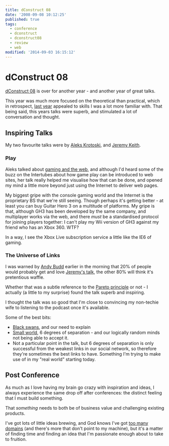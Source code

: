 ```yaml
---
title: dConstruct 08
date: '2008-09-08 10:12:25'
published: true
tags:
  - conference
  - dconstruct
  - dconstruct08
  - review
  - web
modified: '2014-09-03 16:15:12'
---
```

# dConstruct 08

[dConstruct 08](http://2008.dconstruct.org/) is over for another year - and another year of great talks.

This year was much more focused on the theoretical than practical, which in retrospect, [last year](http://2007.dconstruct.org/) appealed to skills I was a lot more familiar with.  That being said, this years talks were superb, and stimulated a lot of conversation and thought.


<!--more-->

## Inspiring Talks

My two favourite talks were by [Aleks Krotoski](http://www.toastkid.com/ "Aleks Krotoski"), and [Jeremy Keith](http://adactio.com/ "Adactio: Jeremy Keith").

### Play

Aleks talked about [gaming and the web](http://2008.dconstruct.org/schedule/AleksKrotoski.php), and although I'd heard some of the buzz on the Intertubes about how game play can be introduced to web sites, her talk really helped me visualise how that can be done, and opened my mind a little more beyond just using the Internet to deliver web pages.  

My biggest gripe with the console gaming world and the Internet is the proprietary BS that we're still seeing.  Though perhaps it's getting better - at least you can buy Guitar Hero 3 on a multitude of platforms.  My gripe is that, although GH3 has been developed by the same company, and multiplayer works via the web, and there *must* be a standardised protocol for joining players together: I can't play my Wii version of GH3 against my friend who has an Xbox 360.  WTF? 

In a way, I see the Xbox Live subscription service a little like the IE6 of gaming.

### The Universe of Links

I was warned by [Andy Budd](http://www.andybudd.com/ "Andy Budd::Blogography") earlier in the morning that 20% of people would probably get and love [Jeremy's talk](http://adactio.com/journal/1507/), the other 80% will think it's pretentious waffle.  

Whether that was a subtle reference to the [Pareto principle](http://en.wikipedia.org/wiki/Pareto_principle "Pareto principle - Wikipedia, the free encyclopedia") or not - I actually (a little to my surprise) found the talk superb and inspiring.

I thought the talk was so good that I'm close to convincing my non-techie wife to listening to the podcast once it's available.

Some of the best bits:

- [Black swans](http://en.wikipedia.org/wiki/Black_swan_theory), and our need to explain
- [Small world](http://en.wikipedia.org/wiki/Small_world_experiment), 6 degrees of separation - and our logically random minds not being able to accept it.
- Not a particular point in the talk, but 6 degrees of separation is only successful from the weakest links in our social network, so therefore they're sometimes the best links to have. Something I'm trying to make use of in my "real world" starting today.

## Post Conference

As much as I love having my brain go crazy with inspiration and ideas, I always experience the same drop off after conferences: the distinct feeling that I must build something.

That *something* needs to both be of business value and challenging existing products.

I've got lots of little ideas brewing, and God knows I've got [too many domains](http://search.msn.com/results.aspx?q=ip%3A80.82.117.99) (and there's more that don't point to my machine), but it's a matter of finding time and finding an idea that I'm passionate enough about to take to fruition.
